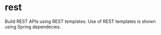 # rest
Build REST APIs using REST templates.
Use of REST templates is shown using Spring dependecies.
